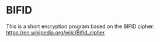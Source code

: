 # BIFID
This is a short encryption program based on the BIFID cipher: https://en.wikipedia.org/wiki/Bifid_cipher
